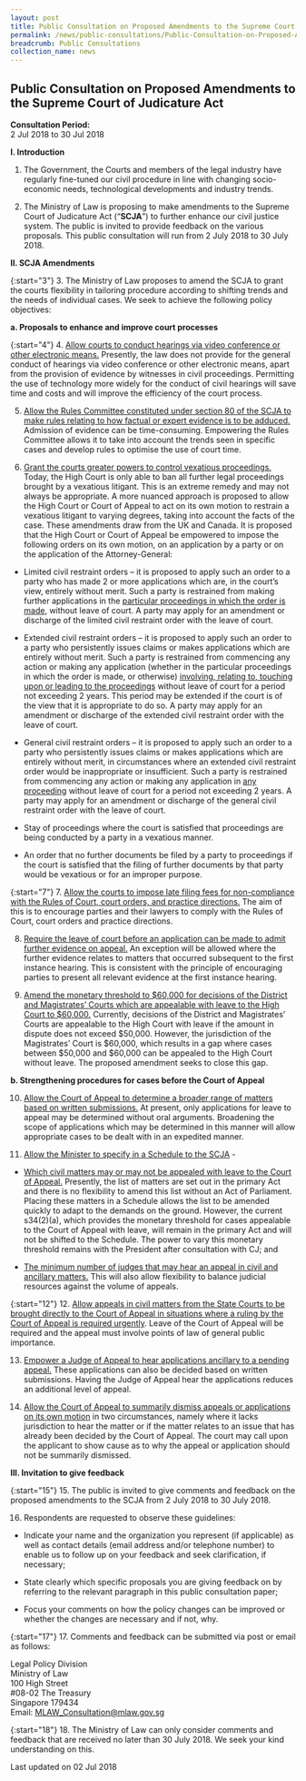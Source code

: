 ```yaml
---
layout: post
title: Public Consultation on Proposed Amendments to the Supreme Court of Judicature Act
permalink: /news/public-consultations/Public-Consultation-on-Proposed-Amendments-to-the-Supreme-Court-of-Judicature-Act
breadcrumb: Public Consultations
collection_name: news
---
```


Public Consultation on Proposed Amendments to the Supreme Court of Judicature Act
---

**Consultation Period:**  
2 Jul 2018 to 30 Jul 2018

**I. Introduction**

1. The Government, the Courts and members of the legal industry have regularly fine-tuned our civil procedure in line with changing socio-economic needs, technological developments and industry trends.

2. The Ministry of Law is proposing to make amendments to the Supreme Court of Judicature Act (“**SCJA**”) to further enhance our civil justice system. The public is invited to provide feedback on the various proposals. This public consultation will run from 2 July 2018 to 30 July 2018.

**II. SCJA Amendments**

{:start="3"}
3. The Ministry of Law proposes to amend the SCJA to grant the courts flexibility in tailoring procedure according to shifting trends and the needs of individual cases. We seek to achieve the following policy objectives:

**a. Proposals to enhance and improve court processes**

{:start="4"}
4. <u>Allow courts to conduct hearings via video conference or other electronic means.</u> Presently, the law does not provide for the general conduct of hearings via video conference or other electronic means, apart from the provision of evidence by witnesses in civil proceedings. Permitting the use of technology more widely for the conduct of civil hearings will save time and costs and will improve the efficiency of the court process.


5. <u>Allow the Rules Committee constituted under section 80 of the SCJA to make rules relating to how factual or expert evidence is to be adduced.</u> Admission of evidence can be time-consuming. Empowering the Rules Committee allows it to take into account the trends seen in specific cases and develop rules to optimise the use of court time.
 
6. <u>Grant the courts greater powers to control vexatious proceedings.</u> Today, the High Court is only able to ban all further legal proceedings brought by a vexatious litigant. This is an extreme remedy and may not always be appropriate. A more nuanced approach is proposed to allow the High Court or Court of Appeal to act on its own motion to restrain a vexatious litigant to varying degrees, taking into account the facts of the case. These amendments draw from the UK and Canada. It is proposed that the High Court or Court of Appeal be empowered to impose the following orders on its own motion, on an application by a party or on the application of the Attorney-General:

* Limited civil restraint orders – it is proposed to apply such an order to a party who has made 2 or more applications which are, in the court’s view, entirely without merit. Such a party is restrained from making further applications in the <u>particular proceedings in which the order is made</u>, without leave of court. A party may apply for an amendment or discharge of the limited civil restraint order with the leave of court.

* Extended civil restraint orders – it is proposed to apply such an order to a party who persistently issues claims or makes applications which are entirely without merit. Such a party is restrained from commencing any action or making any application (whether in the particular proceedings in which the order is made, or otherwise) <u>involving, relating to, touching upon or leading to the proceedings</u> without leave of court for a period not exceeding 2 years. This period may be extended if the court is of the view that it is appropriate to do so. A party may apply for an amendment or discharge of the extended civil restraint order with the leave of court.

* General civil restraint orders – it is proposed to apply such an order to a party who persistently issues claims or makes applications which are entirely without merit, in circumstances where an extended civil restraint order would be inappropriate or insufficient. Such a party is restrained from commencing any action or making any application in <u>any proceeding</u> without leave of court for a period not exceeding 2 years. A party may apply for an amendment or discharge of the general civil restraint order with the leave of court.

* Stay of proceedings where the court is satisfied that proceedings are being conducted by a party in a vexatious manner.

* An order that no further documents be filed by a party to proceedings if the court is satisfied that the filing of further documents by that party would be vexatious or for an improper purpose.

{:start="7"}
7. <u>Allow the courts to impose late filing fees for non-compliance with the Rules of Court, court orders, and practice directions.</u> The aim of this is to encourage parties and their lawyers to comply with the Rules of Court, court orders and practice directions.


8. <u>Require the leave of court before an application can be made to admit further evidence on appeal.</u> An exception will be allowed where the further evidence relates to matters that occurred subsequent to the first instance hearing. This is consistent with the principle of encouraging parties to present all relevant evidence at the first instance hearing.


9. <u>Amend the monetary threshold to $60,000 for decisions of the District and Magistrates’ Courts which are appealable with leave to the High Court to $60,000.</u> Currently, decisions of the District and Magistrates’ Courts are appealable to the High Court with leave if the amount in dispute does not exceed $50,000. However, the jurisdiction of the Magistrates’ Court is $60,000, which results in a gap where cases between $50,000 and $60,000 can be appealed to the High Court without leave. The proposed amendment seeks to close this gap.

**b. Strengthening procedures for cases before the Court of Appeal**

10. <u>Allow the Court of Appeal to determine a broader range of matters based on written submissions.</u> At present, only applications for leave to appeal may be determined without oral arguments. Broadening the scope of applications which may be determined in this manner will allow appropriate cases to be dealt with in an expedited manner.

11. <u>Allow the Minister to specify in a Schedule to the SCJA</u> -

* <u>Which civil matters may or may not be appealed with leave to the Court of Appeal.</u> Presently, the list of matters are set out in the primary Act and there is no flexibility to amend this list without an Act of Parliament. Placing these matters in a Schedule allows the list to be amended quickly to adapt to the demands on the ground. However, the current s34(2)(a), which provides the monetary threshold for cases appealable to the Court of Appeal with leave, will remain in the primary Act and will not be shifted to the Schedule. The power to vary this monetary threshold remains with the President after consultation with CJ; and

* <u>The minimum number of judges that may hear an appeal in civil and ancillary matters.</u> This will also allow flexibility to balance judicial resources against the volume of appeals.

{:start="12"}
12. <u>Allow appeals in civil matters from the State Courts to be brought directly to the Court of Appeal in situations where a ruling by the Court of Appeal is required urgently</u>. Leave of the Court of Appeal will be required and the appeal must involve points of law of general public importance.

13. <u>Empower a Judge of Appeal to hear applications ancillary to a pending appeal.</u> These applications can also be decided based on written submissions. Having the Judge of Appeal hear the applications reduces an additional level of appeal.

14. <u>Allow the Court of Appeal to summarily dismiss appeals or applications on its own motion</u> in two circumstances, namely where it lacks jurisdiction to hear the matter or if the matter relates to an issue that has already been decided by the Court of Appeal. The court may call upon the applicant to show cause as to why the appeal or application should not be summarily dismissed.

**III. Invitation to give feedback**

{:start="15"}
15. The public is invited to give comments and feedback on the proposed amendments to the SCJA from 2 July 2018 to 30 July 2018.

16. Respondents are requested to observe these guidelines:

* Indicate your name and the organization you represent (if applicable) as well as contact details (email address and/or telephone number) to enable us to follow up on your feedback and seek clarification, if necessary;

* State clearly which specific proposals you are giving feedback on by referring to the relevant paragraph in this public consultation paper;

* Focus your comments on how the policy changes can be improved or whether the changes are necessary and if not, why.
 
{:start="17"}
17. Comments and feedback can be submitted via post or email as follows:

<p class="address-centered">
 Legal Policy Division<br>
 Ministry of Law<br>
 100 High Street<br>
 #08-02 The Treasury<br>
 Singapore 179434<br>
 Email: <a href="mailto:MLAW_Consultation@mlaw.gov.sg">MLAW_Consultation@mlaw.gov.sg</a>
</p>
 
{:start="18"}
18.  The Ministry of Law can only consider comments and feedback that are received no later than 30 July 2018. We seek your kind understanding on this.

<p class="right-side-updated">Last updated on 02 Jul 2018</p>
